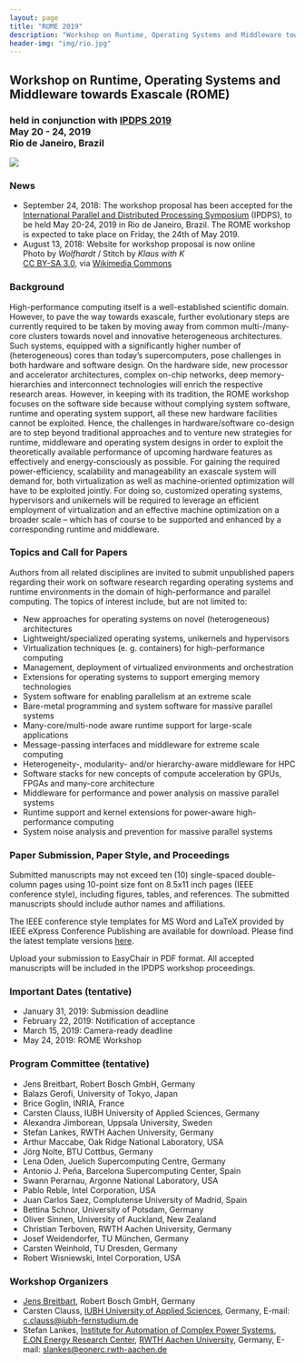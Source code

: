 ```yaml
---
layout: page
title: "ROME 2019"
description: "Workshop on Runtime, Operating Systems and Middleware towards Exascale"
header-img: "img/rio.jpg"
---
```


## Workshop on Runtime, Operating Systems and Middleware towards Exascale (ROME)

### held in conjunction with [IPDPS 2019](http://www.ipdps.org)<br> May 20 - 24, 2019<br>Rio de Janeiro, Brazil

![](../img/ipdps2019.jpg)


### News

* September 24, 2018: The workshop proposal has been accepted for the [International Parallel and Distributed Processing Symposium](http://www.ipdps.org/) (IPDPS), to be held May 20-24, 2019 in Rio de Janeiro, Brazil. The ROME workshop is expected to take place on Friday, the 24th of May 2019.
* August 13, 2018: Website for workshop proposal is now online<br>Photo by _Wolfhardt_ / Stitch by _Klaus with K_<br>[CC BY-SA 3.0](http://creativecommons.org/licenses/by-sa/3.0), via [Wikimedia Commons](https://commons.wikimedia.org/wiki/File:Rio_de_Janeiro_Corcovadoview_crop2.jpg)


### Background

High-performance computing itself is a well-established scientific domain. However, to pave the way towards exascale, further evolutionary steps are currently required to be taken by moving away from common multi-/many-core clusters towards novel and innovative heterogeneous architectures. Such systems, equipped with a significantly higher number of (heterogeneous) cores than today’s supercomputers, pose challenges in both hardware and software design. On the hardware side, new processor and accelerator architectures, complex on-chip networks, deep memory-hierarchies and interconnect technologies will enrich the respective research areas. However, in keeping with its tradition, the ROME workshop focuses on the software side because without complying system software, runtime and operating system support, all these new hardware facilities cannot be exploited. Hence, the challenges in hardware/software co-design are to step beyond traditional approaches and to venture new strategies for runtime, middleware and operating system designs in order to exploit the theoretically available performance of upcoming hardware features as effectively and energy-consciously as possible. For gaining the required power-efficiency, scalability and manageability an exascale system will demand for, both virtualization as well as machine-oriented optimization will have to be exploited jointly. For doing so, customized operating systems, hypervisors and unikernels will be required to leverage an efficient employment of virtualization and an effective machine optimization on a broader scale – which has of course to be supported and enhanced by a corresponding runtime and middleware.


### Topics and Call for Papers

Authors from all related disciplines are invited to submit unpublished papers regarding their work on software research regarding operating systems and runtime environments in the domain of high-performance and parallel computing. The topics of interest include, but are not limited to:

* New approaches for operating systems on novel (heterogeneous) architectures
* Lightweight/specialized operating systems, unikernels and hypervisors
* Virtualization techniques (e. g. containers) for high-performance computing
* Management, deployment of virtualized environments and orchestration
* Extensions for operating systems to support emerging memory technologies
* System software for enabling parallelism at an extreme scale
* Bare-metal programming and system software for massive parallel systems
* Many-core/multi-node aware runtime support for large-scale applications
* Message-passing interfaces and middleware for extreme scale computing
* Heterogeneity-, modularity- and/or hierarchy-aware middleware for HPC
* Software stacks for new concepts of compute acceleration by GPUs, FPGAs and many-core architecture
* Middleware for performance and power analysis on massive parallel systems
* Runtime support and kernel extensions for power-aware high-performance computing
* System noise analysis and prevention for massive parallel systems

### Paper Submission, Paper Style, and Proceedings

Submitted manuscripts may not exceed ten (10) single-spaced double-column pages using 10-point size font on 8.5x11 inch pages (IEEE conference style), including figures, tables, and references. The submitted manuscripts should include author names and affiliations.

The IEEE conference style templates for MS Word and LaTeX provided by IEEE eXpress Conference Publishing are available for download. Please find the latest template versions [here](https://www.ieee.org/conferences_events/conferences/publishing/templates.html).

Upload your submission to EasyChair <!-- [EasyChair](https://easychair.org/conferences/?conf=rome2019) --> in PDF format.
All accepted manuscripts will be included in the IPDPS workshop proceedings.


### Important Dates (tentative)

* January 31, 2019: Submission deadline
* February 22, 2019: Notification of acceptance
* March 15, 2019: Camera-ready deadline 
* May 24, 2019: ROME Workshop


### Program Committee (tentative)

* Jens Breitbart, Robert Bosch GmbH, Germany
* Balazs Gerofi, University of Tokyo, Japan
* Brice Goglin, INRIA, France
* Carsten Clauss, IUBH University of Applied Sciences, Germany
* Alexandra Jimborean, Uppsala University, Sweden
* Stefan Lankes, RWTH Aachen University, Germany
* Arthur Maccabe, Oak Ridge National Laboratory, USA
* Jörg Nolte, BTU Cottbus, Germany
* Lena Oden, Juelich Supercomputing Centre, Germany
* Antonio J. Peña, Barcelona Supercomputing Center, Spain
* Swann Perarnau, Argonne National Laboratory, USA
* Pablo Reble, Intel Corporation, USA
* Juan Carlos Saez, Complutense University of Madrid, Spain
* Bettina Schnor, University of Potsdam, Germany
* Oliver Sinnen, University of Auckland, New Zealand
* Christian Terboven, RWTH Aachen University, Germany
* Josef Weidendorfer, TU München, Germany
* Carsten Weinhold, TU Dresden, Germany
* Robert Wisniewski, Intel Corporation, USA


### Workshop Organizers

* [Jens Breitbart](http://www.jensbreitbart.de/), Robert Bosch GmbH, Germany
* Carsten Clauss, [IUBH University of Applied Sciences](https://www.iubh.de/en/), Germany, E-mail: <c.clauss@iubh-fernstudium.de>
* Stefan Lankes, [Institute for Automation of Complex Power Systems](http://www.acs.eonerc.rwth-aachen.de/), [E.ON Energy Research Center](http://www.eonerc.rwth-aachen.de/), [RWTH Aachen University](http://www.rwth-aachen.de/), Germany, E-mail: <slankes@eonerc.rwth-aachen.de>

